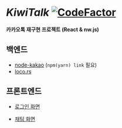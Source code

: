 # _KiwiTalk_ [![CodeFactor](https://www.codefactor.io/repository/github/kiwitalk/kiwitalk/badge?s=c3981bac3a87fe9d0f0c5fdb854efd203b389649)](https://www.codefactor.io/repository/github/kiwitalk/kiwitalk)

**카카오톡 재구현 프로젝트 (React & nw.js)**

## 백엔드

- [node-kakao](https://github.com/storycraft/node-kakao) (`npm(yarn) link` 필요)
- [loco.rs](https://github.com/KiwiTalk/loco.rs)

## 프론트엔드

- [로그인 화면](https://www.figma.com/proto/4Z6MR3oZK5iSvzyvvuT4DO/UI?node-id=2%3A2&viewport=422%2C241%2C0.40565285086631775&scaling=min-zoom)

- [채팅 화면](https://www.figma.com/file/StclRmqUi8fX3UM9nPlwio/KiwiTalk?node-id=1%3A37)
